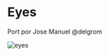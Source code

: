 # Eyes

Port por Jose Manuel @delgrom

![eyes](https://user-images.githubusercontent.com/31018768/73796012-63a62000-47ac-11ea-9dec-86e72c82df4b.jpg)
